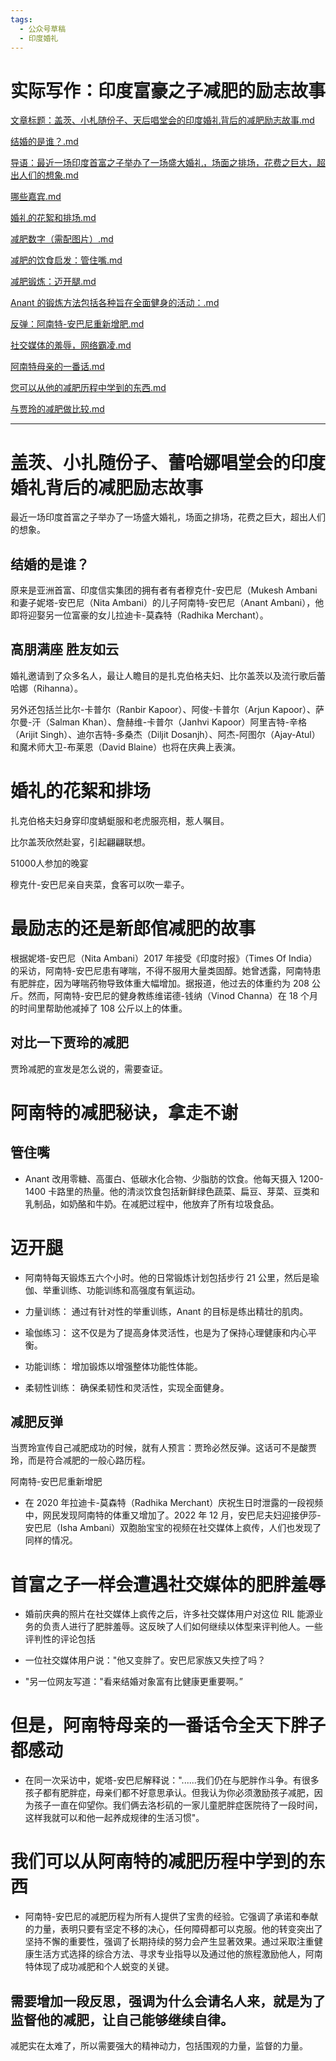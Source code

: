 ```yaml
---
tags:
  - 公众号草稿
  - 印度婚礼
---
```

# 实际写作：印度富豪之子减肥的励志故事

[文章标题：盖茨、小札随份子、天后唱堂会的印度婚礼背后的减肥励志故事.md](./文章标题：盖茨、小札随份子、天后唱堂会的印度婚礼背后的减肥励志故事.md)

[结婚的是谁？.md](./结婚的是谁？.md)

[导语：最近一场印度首富之子举办了一场盛大婚礼，场面之排场，花费之巨大，超出人们的想象.md](./导语：最近一场印度首富之子举办了一场盛大婚礼，场面之排场，花费之巨大，超出人们的想象.md)

[哪些嘉宾.md](./哪些嘉宾.md)

[婚礼的花絮和排场.md](./婚礼的花絮和排场.md)

[减肥数字（需配图片）.md](./减肥数字（需配图片）.md)

[减肥的饮食启发：管住嘴.md](./减肥的饮食启发：管住嘴.md)

[减肥锻炼：迈开腿.md](./减肥锻炼：迈开腿.md)

[Anant 的锻炼方法包括各种旨在全面健身的活动：.md](./Anant%20的锻炼方法包括各种旨在全面健身的活动：.md)

[反弹：阿南特-安巴尼重新增肥.md](./反弹：阿南特-安巴尼重新增肥.md)

[社交媒体的羞辱，网络霸凌.md](./社交媒体的羞辱，网络霸凌.md)

[阿南特母亲的一番话.md](./阿南特母亲的一番话.md)

[您可以从他的减肥历程中学到的东西.md](./您可以从他的减肥历程中学到的东西.md)

[与贾玲的减肥做比较.md](./与贾玲的减肥做比较.md)

---

# 盖茨、小扎随份子、蕾哈娜唱堂会的印度婚礼背后的减肥励志故事



最近一场印度首富之子举办了一场盛大婚礼，场面之排场，花费之巨大，超出人们的想象。

## 结婚的是谁？

原来是亚洲首富、印度信实集团的拥有者有者穆克什-安巴尼（Mukesh Ambani和妻子妮塔-安巴尼（Nita Ambani）的儿子阿南特-安巴尼（Anant Ambani），他即将迎娶另一位富豪的女儿拉迪卡-莫森特（Radhika Merchant）。

## 高朋满座 胜友如云

婚礼邀请到了众多名人，最让人瞻目的是扎克伯格夫妇、比尔盖茨以及流行歌后蕾哈娜（Rihanna）。

另外还包括兰比尔-卡普尔（Ranbir Kapoor）、阿俊-卡普尔（Arjun Kapoor）、萨尔曼-汗（Salman Khan）、詹赫维-卡普尔（Janhvi Kapoor）阿里吉特-辛格（Arijit Singh）、迪尔吉特-多桑杰（Diljit Dosanjh）、阿杰-阿图尔（Ajay-Atul）和魔术师大卫-布莱恩（David Blaine）也将在庆典上表演。

# 婚礼的花絮和排场

扎克伯格夫妇身穿印度蜻蜓服和老虎服亮相，惹人嘱目。



比尔盖茨欣然赴宴，引起翩翩联想。



51000人参加的晚宴



穆克什-安巴尼亲自夹菜，食客可以吹一辈子。

# 最励志的还是新郎倌减肥的故事

根据妮塔-安巴尼（Nita Ambani）2017 年接受《印度时报》（Times Of India）的采访，阿南特-安巴尼患有哮喘，不得不服用大量类固醇。她曾透露，阿南特患有肥胖症，因为哮喘药物导致体重大幅增加。据报道，他过去的体重约为 208 公斤。然而，阿南特-安巴尼的健身教练维诺德-钱纳（Vinod Channa）在 18 个月的时间里帮助他减掉了 108 公斤以上的体重。



## 对比一下贾玲的减肥



贾玲减肥的宣发是怎么说的，需要查证。

# 阿南特的减肥秘诀，拿走不谢



## 管住嘴

- Anant 改用零糖、高蛋白、低碳水化合物、少脂肪的饮食。他每天摄入 1200-1400 卡路里的热量。他的清淡饮食包括新鲜绿色蔬菜、扁豆、芽菜、豆类和乳制品，如奶酪和牛奶。在减肥过程中，他放弃了所有垃圾食品。

# 迈开腿

- 阿南特每天锻炼五六个小时。他的日常锻炼计划包括步行 21 公里，然后是瑜伽、举重训练、功能训练和高强度有氧运动。

- 力量训练： 通过有针对性的举重训练，Anant 的目标是练出精壮的肌肉。

- 瑜伽练习： 这不仅是为了提高身体灵活性，也是为了保持心理健康和内心平衡。

- 功能训练： 增加锻炼以增强整体功能性体能。

- 柔韧性训练： 确保柔韧性和灵活性，实现全面健身。



## 减肥反弹



当贾玲宣传自己减肥成功的时候，就有人预言：贾玲必然反弹。这话可不是酸贾玲，而是符合减肥的一般心路历程。



阿南特-安巴尼重新增肥

- 在 2020 年拉迪卡-莫森特（Radhika Merchant）庆祝生日时泄露的一段视频中，网民发现阿南特的体重又增加了。2022 年 12 月，安巴尼夫妇迎接伊莎-安巴尼（Isha Ambani）双胞胎宝宝的视频在社交媒体上疯传，人们也发现了同样的情况。

# 首富之子一样会遭遇社交媒体的肥胖羞辱

- 婚前庆典的照片在社交媒体上疯传之后，许多社交媒体用户对这位 RIL 能源业务的负责人进行了肥胖羞辱。这反映了人们如何继续以体型来评判他人。一些评判性的评论包括

- 一位社交媒体用户说："他又变胖了。安巴尼家族又失控了吗？

- "另一位网友写道："看来结婚对象富有比健康更重要啊。”

# 但是，阿南特母亲的一番话令全天下胖子都感动

- 在同一次采访中，妮塔-安巴尼解释说："......我们仍在与肥胖作斗争。有很多孩子都有肥胖症，母亲们都不好意思承认。但我认为你必须激励孩子减肥，因为孩子一直在仰望你。我们俩去洛杉矶的一家儿童肥胖症医院待了一段时间，这样我就可以和他一起养成规律的生活习惯"。

# 我们可以从阿南特的减肥历程中学到的东西

- 阿南特-安巴尼的减肥历程为所有人提供了宝贵的经验。它强调了承诺和奉献的力量，表明只要有坚定不移的决心，任何障碍都可以克服。他的转变突出了坚持不懈的重要性，强调了长期持续的努力会产生显著效果。通过采取注重健康生活方式选择的综合方法、寻求专业指导以及通过他的旅程激励他人，阿南特体现了成功减肥和个人蜕变的关键。

## 需要增加一段反思，强调为什么会请名人来，就是为了监督他的减肥，让自己能够继续自律。

减肥实在太难了，所以需要强大的精神动力，包括围观的力量，监督的力量。